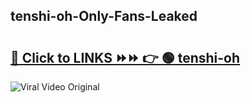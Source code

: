 
 ## tenshi-oh-Only-Fans-Leaked

# <h2><a href="https://clipsfans.com/tenshi-oh&ref=git">🔗 Click to LINKS ⏩⏩ 👉 🟢 tenshi-oh </a></h2>

<a href="https://clipsfans.com/tenshi-oh&ref=git" rel="nofollow" data-target="animated-image.originalLink"><img src="https://i.ibb.co.com/xMMVF88/686577567.gif" alt="Viral Video Original" style="max-width: 100%; display: inline-block;" data-target="animated-image.originalImage"></a>
